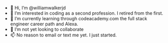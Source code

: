 - 👋 Hi, I’m @williamwalkerjd
- 👀 I’m interested in coding as a second profession. I retired from the first. 
- 🌱 I’m currently learning through codeacademy.com the full stack engineer career path and Alexa.  
- 💞️ I’m not yet looking to collaborate 
- 📫 No reason to email or text me yet. I just started. 

<!---
williamwalkerjd/williamwalkerjd is a ✨ special ✨ repository because its `README.md` (this file) appears on your GitHub profile.
You can click the Preview link to take a look at your changes.
--->
